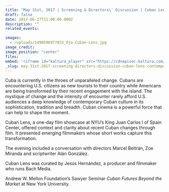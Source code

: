 ```yaml
---
title: "May 31st, 2017 | Screening & Directors\' Discussion | Cuban Lens: Contemporary Cinema and Emerging Filmmakers"
draft: false
date: 2017-06-27T21:00:00.000Z
description: ""
related_events:

images:
  - /uploads/1498596977833_Ojo-Cuban-Lens.jpg
image_credit:
image_position: "center"
files:
embed: '<iframe id="kaltura_player" src="https://cdnapisec.kaltura.com/p/1674401/sp/167440100/embedIframeJs/uiconf_id/23435151/partner_id/1674401?iframeembed=true&amp;playerId=kaltura_player&amp;entry_id=1_uz1f0z89&amp;flashvars[akamaiHD.loadingPolicy]=preInitialize&amp;flashvars[akamaiHD.asyncInit]=true&amp;flashvars[twoPhaseManifest]=true&amp;flashvars[streamerType]=hdnetworkmanifest&amp;flashvars[localizationCode]=en&amp;flashvars[leadWithHTML5]=true&amp;flashvars[sideBarContainer.plugin]=true&amp;flashvars[sideBarContainer.position]=left&amp;flashvars[sideBarContainer.clickToClose]=true&amp;flashvars[chapters.plugin]=true&amp;flashvars[chapters.layout]=vertical&amp;flashvars[chapters.thumbnailRotator]=false&amp;flashvars[streamSelector.plugin]=true&amp;flashvars[EmbedPlayer.SpinnerTarget]=videoHolder&amp;flashvars[dualScreen.plugin]=true&amp;flashvars[LeadWithHLSOnFlash]=true&amp;&amp;wid=1_e4drs1kr" width="400" height="300" allowfullscreen="" webkitallowfullscreen="" mozallowfullscreen="" frameborder="0" title="Kaltura Player"></iframe>'
_slug: may-31st-2017-screening-directors-discussion-cuban-lens-contemporary-cinema-and-emerging-filmmakers
---
```


Cuba is currently in the throes of unparalleled change. Cubans are encountering U.S. citizens as new tourists to their country while Americans are being transformed by their recent engagement with the island. The mystique of change and the intensity of encounter rarely afford U.S. audiences a deep knowledge of contemporary Cuban culture in its sophistication, tradition and breadth. Cuban cinema is a powerful force that can help to shape the moment.

Cuban Lens, a one-day film showcase at NYU’s King Juan Carlos I of Spain Center, offered context and clarity about recent Cuban changes through film. It presented emerging filmmakers whose short works capture this transformation.

The evening included a conversation with directors Marcel Beltrán, Zoe Miranda and scriptwriter Alán González.

Cuban Lens was curated by Jesús Hernández, a producer and filmmaker who runs Bach Media.

Andrew W. Mellon Foundation’s Sawyer Seminar _Cuban Futures Beyond the Market_ at New York University.

